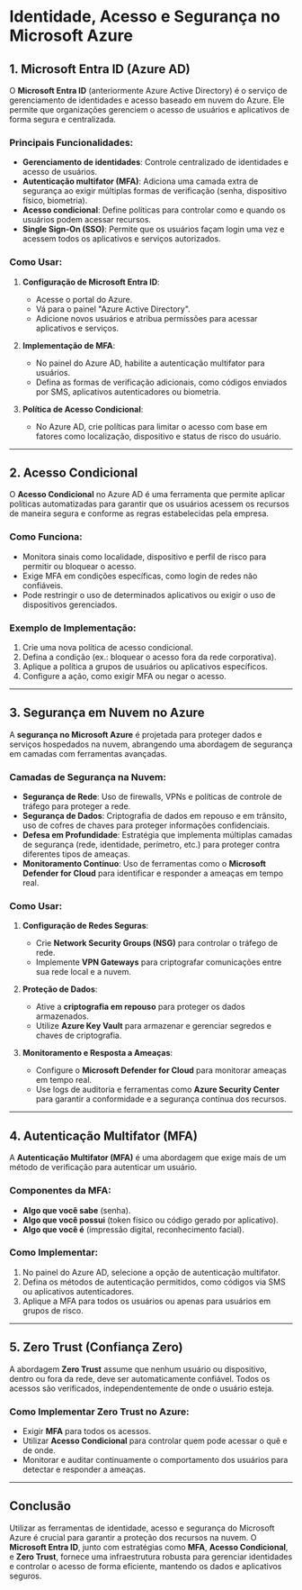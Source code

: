 # Identidade, Acesso e Segurança no Microsoft Azure

## 1. Microsoft Entra ID (Azure AD)
O **Microsoft Entra ID** (anteriormente Azure Active Directory) é o serviço de gerenciamento de identidades e acesso baseado em nuvem do Azure. Ele permite que organizações gerenciem o acesso de usuários e aplicativos de forma segura e centralizada.

### Principais Funcionalidades:
- **Gerenciamento de identidades**: Controle centralizado de identidades e acesso de usuários.
- **Autenticação multifator (MFA)**: Adiciona uma camada extra de segurança ao exigir múltiplas formas de verificação (senha, dispositivo físico, biometria).
- **Acesso condicional**: Define políticas para controlar como e quando os usuários podem acessar recursos.
- **Single Sign-On (SSO)**: Permite que os usuários façam login uma vez e acessem todos os aplicativos e serviços autorizados.

### Como Usar:
1. **Configuração de Microsoft Entra ID**:
   - Acesse o portal do Azure.
   - Vá para o painel "Azure Active Directory".
   - Adicione novos usuários e atribua permissões para acessar aplicativos e serviços.
   
2. **Implementação de MFA**:
   - No painel do Azure AD, habilite a autenticação multifator para usuários.
   - Defina as formas de verificação adicionais, como códigos enviados por SMS, aplicativos autenticadores ou biometria.

3. **Política de Acesso Condicional**:
   - No Azure AD, crie políticas para limitar o acesso com base em fatores como localização, dispositivo e status de risco do usuário.
   
---

## 2. Acesso Condicional
O **Acesso Condicional** no Azure AD é uma ferramenta que permite aplicar políticas automatizadas para garantir que os usuários acessem os recursos de maneira segura e conforme as regras estabelecidas pela empresa.

### Como Funciona:
- Monitora sinais como localidade, dispositivo e perfil de risco para permitir ou bloquear o acesso.
- Exige MFA em condições específicas, como login de redes não confiáveis.
- Pode restringir o uso de determinados aplicativos ou exigir o uso de dispositivos gerenciados.

### Exemplo de Implementação:
1. Crie uma nova política de acesso condicional.
2. Defina a condição (ex.: bloquear o acesso fora da rede corporativa).
3. Aplique a política a grupos de usuários ou aplicativos específicos.
4. Configure a ação, como exigir MFA ou negar o acesso.

---

## 3. Segurança em Nuvem no Azure
A **segurança no Microsoft Azure** é projetada para proteger dados e serviços hospedados na nuvem, abrangendo uma abordagem de segurança em camadas com ferramentas avançadas.

### Camadas de Segurança na Nuvem:
- **Segurança de Rede**: Uso de firewalls, VPNs e políticas de controle de tráfego para proteger a rede.
- **Segurança de Dados**: Criptografia de dados em repouso e em trânsito, uso de cofres de chaves para proteger informações confidenciais.
- **Defesa em Profundidade**: Estratégia que implementa múltiplas camadas de segurança (rede, identidade, perímetro, etc.) para proteger contra diferentes tipos de ameaças.
- **Monitoramento Contínuo**: Uso de ferramentas como o **Microsoft Defender for Cloud** para identificar e responder a ameaças em tempo real.

### Como Usar:
1. **Configuração de Redes Seguras**:
   - Crie **Network Security Groups (NSG)** para controlar o tráfego de rede.
   - Implemente **VPN Gateways** para criptografar comunicações entre sua rede local e a nuvem.
   
2. **Proteção de Dados**:
   - Ative a **criptografia em repouso** para proteger os dados armazenados.
   - Utilize **Azure Key Vault** para armazenar e gerenciar segredos e chaves de criptografia.

3. **Monitoramento e Resposta a Ameaças**:
   - Configure o **Microsoft Defender for Cloud** para monitorar ameaças em tempo real.
   - Use logs de auditoria e ferramentas como **Azure Security Center** para garantir a conformidade e a segurança contínua dos recursos.

---

## 4. Autenticação Multifator (MFA)
A **Autenticação Multifator (MFA)** é uma abordagem que exige mais de um método de verificação para autenticar um usuário.

### Componentes da MFA:
- **Algo que você sabe** (senha).
- **Algo que você possui** (token físico ou código gerado por aplicativo).
- **Algo que você é** (impressão digital, reconhecimento facial).

### Como Implementar:
1. No painel do Azure AD, selecione a opção de autenticação multifator.
2. Defina os métodos de autenticação permitidos, como códigos via SMS ou aplicativos autenticadores.
3. Aplique a MFA para todos os usuários ou apenas para usuários em grupos de risco.

---

## 5. Zero Trust (Confiança Zero)
A abordagem **Zero Trust** assume que nenhum usuário ou dispositivo, dentro ou fora da rede, deve ser automaticamente confiável. Todos os acessos são verificados, independentemente de onde o usuário esteja.

### Como Implementar Zero Trust no Azure:
- Exigir **MFA** para todos os acessos.
- Utilizar **Acesso Condicional** para controlar quem pode acessar o quê e de onde.
- Monitorar e auditar continuamente o comportamento dos usuários para detectar e responder a ameaças.

---

## Conclusão
Utilizar as ferramentas de identidade, acesso e segurança do Microsoft Azure é crucial para garantir a proteção dos recursos na nuvem. O **Microsoft Entra ID**, junto com estratégias como **MFA**, **Acesso Condicional**, e **Zero Trust**, fornece uma infraestrutura robusta para gerenciar identidades e controlar o acesso de forma eficiente, mantendo os dados e aplicativos seguros.
